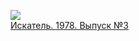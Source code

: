 ![](/books/sf/Сергей%20Александрович%20Абрамов/Искатель.%201978.%20Выпуск%20№3.jpg)  
[Искатель. 1978. Выпуск №3](/books/sf/Сергей%20Александрович%20Абрамов/Искатель.%201978.%20Выпуск%20№3)